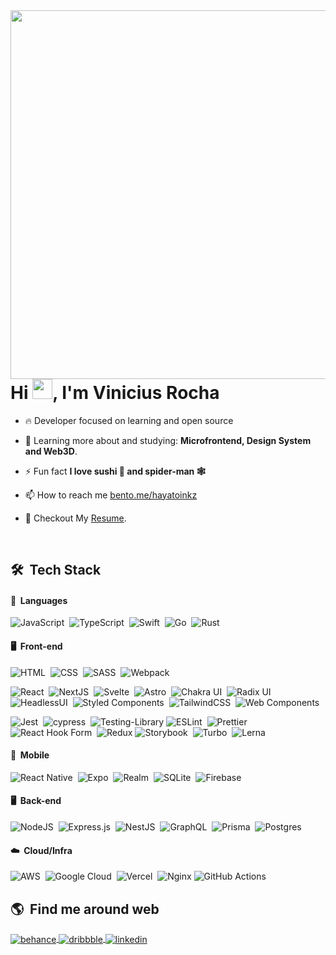 <!-- My Banner -->
<img align="right" height="590em" src="https://gist.githubusercontent.com/hayatoinkz/4838b230a8e201558e49ed57936ebda7/raw/86836c9df9b50f7744caf8322dcd901b07471cba/githubcard.svg"/>
<h1 align="left">Hi <img src="https://gist.githubusercontent.com/arunprakashpj/48aa20057048b46c6f9ba9d114a8b76f/raw/69a9d496f651091a509ea8d9913c4aef5c419afb/Hi.gif" height="32px">, I'm Vinicius Rocha</h1>

- 🔥 Developer focused on learning and open source

- 🌱 Learning more about and studying: **Microfrontend, Design System and Web3D**.

- ⚡ Fun fact **I love sushi 🍣 and spider-man 🕸️**

- 📫 How to reach me [bento.me/hayatoinkz](https://bento.me/hayatoinkz)

- 📝 Checkout My [Resume](/assets/vinicius_resume.pdf).

<br>

## 🛠 &nbsp;Tech Stack

#### 💬 &nbsp;Languages
![JavaScript](https://img.shields.io/badge/javascript-202024?style=for-the-badge&logo=javascript&color=000)&nbsp;
![TypeScript](https://img.shields.io/badge/typescript-202024?style=for-the-badge&logo=typescript&color=000)&nbsp;
![Swift](https://img.shields.io/badge/swift-202024?style=for-the-badge&logo=swift&color=000)&nbsp;
![Go](https://img.shields.io/badge/go-202024?style=for-the-badge&logo=go&color=000)&nbsp;
![Rust](https://img.shields.io/badge/rust-202024?style=for-the-badge&logo=rust&color=000)&nbsp;
<br>

#### 🖥️ &nbsp;Front-end
![HTML](https://img.shields.io/badge/HTML-202024?style=for-the-badge&logo=html5&color=000)&nbsp;
![CSS](https://img.shields.io/badge/CSS-202024?style=for-the-badge&logo=css3&color=000)&nbsp;
![SASS](https://img.shields.io/badge/Sass-202024?style=for-the-badge&logo=sass&color=000)&nbsp;
![Webpack](https://img.shields.io/badge/webpack-202024?style=for-the-badge&logo=webpack&color=000)&nbsp;
<br>

![React](https://img.shields.io/badge/React-202024?style=for-the-badge&logo=react&color=000)&nbsp;
![NextJS](https://img.shields.io/badge/next.js-202024?style=for-the-badge&logo=nextdotjs&color=000)&nbsp;
![Svelte](https://img.shields.io/badge/Svelte-202024?style=for-the-badge&logo=svelte&color=000)&nbsp;
![Astro](https://img.shields.io/badge/astro-202024?style=for-the-badge&logo=astro&color=000)&nbsp;
![Chakra UI](https://img.shields.io/badge/Chakra--UI-202024?style=for-the-badge&logo=chakra-ui&color=000)&nbsp;
![Radix UI](https://img.shields.io/badge/radix-202024?style=for-the-badge&logo=radix-ui&color=000)&nbsp;
![HeadlessUI](https://img.shields.io/badge/headless--ui-202024?style=for-the-badge&logo=headless-ui&color=000)&nbsp;
![Styled Components](https://img.shields.io/badge/styled--components-202024?style=for-the-badge&logo=styled-components&color=000)&nbsp;
![TailwindCSS](https://img.shields.io/badge/tailwind--css-202024?style=for-the-badge&logo=tailwind-css&color=000)&nbsp;
![Web Components](https://img.shields.io/badge/web--components-202024?style=for-the-badge&logo=webcomponents.org&color=000)&nbsp;
<br>

![Jest](https://img.shields.io/badge/-jest-202024?style=for-the-badge&logo=jest&color=000)&nbsp;
![cypress](https://img.shields.io/badge/-cypress-202024?style=for-the-badge&logo=cypress&color=000)&nbsp;
![Testing-Library](https://img.shields.io/badge/-TestingLibrary-202024?style=for-the-badge&logo=testing-library&color=000)
![ESLint](https://img.shields.io/badge/eslint-202024?style=for-the-badge&logo=eslint&color=000)&nbsp;
![Prettier](https://img.shields.io/badge/prettier-202024?style=for-the-badge&logo=prettier&color=000)&nbsp;
![React Hook Form](https://img.shields.io/badge/React%20Hook%20Form-202024?style=for-the-badge&logo=reacthookform&color=000)&nbsp;
![Redux](https://img.shields.io/badge/redux-202024?style=for-the-badge&logo=redux&color=000)
![Storybook](https://img.shields.io/badge/storybook-202024?style=for-the-badge&logo=storybook&color=000)&nbsp;
![Turbo](https://img.shields.io/badge/turborepo-202024?style=for-the-badge&logo=turborepo&color=000)&nbsp;
![Lerna](https://img.shields.io/badge/lerna-202024?style=for-the-badge&logo=lerna&color=000)&nbsp;
<br>

#### 📱 &nbsp;Mobile
![React Native](https://img.shields.io/badge/react--native-202024?style=for-the-badge&logo=react&color=000)&nbsp;
![Expo](https://img.shields.io/badge/expo-202024?style=for-the-badge&logo=expo&color=000)&nbsp;
![Realm](https://img.shields.io/badge/realm-202024?style=for-the-badge&logo=realm&color=000)&nbsp;
![SQLite](https://img.shields.io/badge/sqlite-202024?style=for-the-badge&logo=sqlite&color=000)&nbsp;
![Firebase](https://img.shields.io/badge/Firebase-039BE5?style=for-the-badge&logo=Firebase&color=000)&nbsp;
<br>

#### 🖥️ &nbsp;Back-end

![NodeJS](https://img.shields.io/badge/node.js-6DA55F?style=for-the-badge&logo=node.js&color=000)&nbsp;
![Express.js](https://img.shields.io/badge/express.js-%23404d59.svg?style=for-the-badge&logo=express&color=000)&nbsp;
![NestJS](https://img.shields.io/badge/nestjs-%23E0234E.svg?style=for-the-badge&logo=nestjs&color=000)&nbsp;
![GraphQL](https://img.shields.io/badge/-GraphQL-E10098?style=for-the-badge&logo=graphql&color=000)&nbsp;
![Prisma](https://img.shields.io/badge/Prisma-3982CE?style=for-the-badge&logo=Prisma&color=000)&nbsp;
![Postgres](https://img.shields.io/badge/postgres-%23316192.svg?style=for-the-badge&logo=postgresql&color=000)&nbsp;

#### ☁️ &nbsp;Cloud/Infra
![AWS](https://img.shields.io/badge/AWS-%23FF9900.svg?style=for-the-badge&logo=amazon-aws&color=000)&nbsp;
![Google Cloud](https://img.shields.io/badge/GoogleCloud-%234285F4.svg?style=for-the-badge&logo=google-cloud&color=000)&nbsp;
![Vercel](https://img.shields.io/badge/vercel-%23000000.svg?style=for-the-badge&logo=vercel&color=000)&nbsp;
![Nginx](https://img.shields.io/badge/nginx-%23009639.svg?style=for-the-badge&logo=nginx&color=000)
![GitHub Actions](https://img.shields.io/badge/github%20actions-%232671E5.svg?style=for-the-badge&logo=githubactions&color=000)



## 🌎 &nbsp;Find me around web

<p align="left">
<a href="https://www.behance.net/hayatoinkz" target="_blank">
  <img align="center" src="https://img.shields.io/badge/Behance-1769ff?style=for-the-badge&logo=behance&logoColor=white" alt="behance"/>
</a>
<a href="https://dribbble.com/hayatoinkz" target="_blank">
  <img align="center" src="https://img.shields.io/badge/Dribbble-EA4C89?style=for-the-badge&logo=dribbble&logoColor=white" alt="dribbble"/>
</a>
<a href="https://linkedin.com/in/hayatoinkz" target="_blank">
  <img align="center" src="https://img.shields.io/badge/linkedin-%230077B5.svg?style=for-the-badge&logo=linkedin&logoColor=white" alt="linkedin"/>
</a>

</p>
